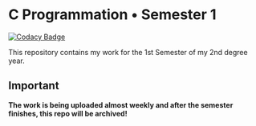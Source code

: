 # C Programmation • Semester 1

[![Codacy Badge](https://api.codacy.com/project/badge/Grade/6da7cbc1f2394ea089dfb7c0ab842505)](https://www.codacy.com?utm_source=github.com&amp;utm_medium=referral&amp;utm_content=SlamaFR/ProgC-S1&amp;utm_campaign=Badge_Grade)

This repository contains my work for the 1st Semester of my 2nd degree year.

## Important

**The work is being uploaded almost weekly and after the semester finishes, this repo will be archived!**